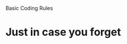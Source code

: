 <!DOCTYPE html>
<html>
<head>
Basic Coding Rules
</head>
<body>
<h1>
Just in case you forget
</h1>
<p>
</p>
</body>
</html>
